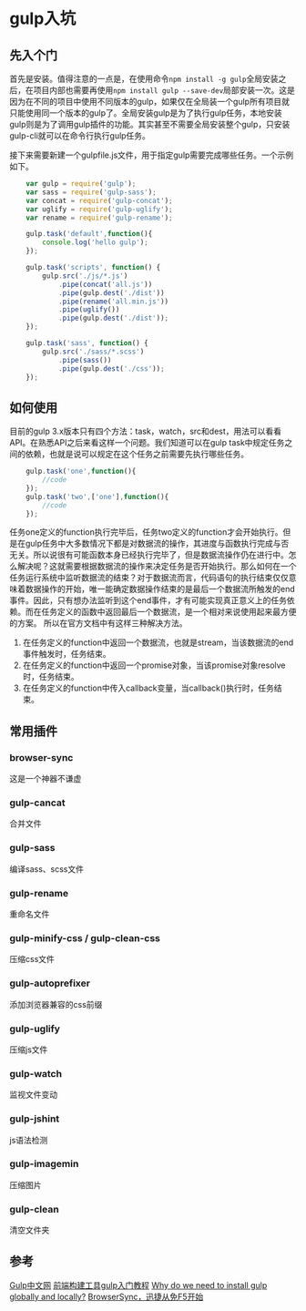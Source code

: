 # gulp入坑

## 先入个门

首先是安装。值得注意的一点是，在使用命令``npm install -g gulp``全局安装之后，在项目内部也需要再使用``npm install gulp --save-dev``局部安装一次。这是因为在不同的项目中使用不同版本的gulp，如果仅在全局装一个gulp所有项目就只能使用同一个版本的gulp了。全局安装gulp是为了执行gulp任务，本地安装gulp则是为了调用gulp插件的功能。其实甚至不需要全局安装整个gulp，只安装gulp-cli就可以在命令行执行gulp任务。

接下来需要新建一个gulpfile.js文件，用于指定gulp需要完成哪些任务。一个示例如下。

```javascript
    var gulp = require('gulp');
    var sass = require('gulp-sass');
    var concat = require('gulp-concat');
    var uglify = require('gulp-uglify');
    var rename = require('gulp-rename');

    gulp.task('default',function(){
    	console.log('hello gulp');
    });

    gulp.task('scripts', function() {
        gulp.src('./js/*.js')
            .pipe(concat('all.js'))
            .pipe(gulp.dest('./dist'))
            .pipe(rename('all.min.js'))
            .pipe(uglify())
            .pipe(gulp.dest('./dist'));
    });

    gulp.task('sass', function() {
        gulp.src('./sass/*.scss')
            .pipe(sass())
            .pipe(gulp.dest('./css'));
    });
```
## 如何使用

目前的gulp 3.x版本只有四个方法：task，watch，src和dest，用法可以看看API。在熟悉API之后来看这样一个问题。我们知道可以在gulp task中规定任务之间的依赖，也就是说可以规定在这个任务之前需要先执行哪些任务。
```javascript
	gulp.task('one',function(){
    	//code
    });
    gulp.task('two',['one'],function(){
    	//code
    });
```
任务one定义的function执行完毕后，任务two定义的function才会开始执行。但是在gulp任务中大多数情况下都是对数据流的操作，其进度与函数执行完成与否无关。所以说很有可能函数本身已经执行完毕了，但是数据流操作仍在进行中。怎么解决呢？这就需要根据数据流的操作来决定任务是否开始执行。那么如何在一个任务运行系统中监听数据流的结束？对于数据流而言，代码语句的执行结束仅仅意味着数据操作的开始，唯一能确定数据操作结束的是最后一个数据流所触发的end事件。因此，只有想办法监听到这个end事件，才有可能实现真正意义上的任务依赖。而在任务定义的函数中返回最后一个数据流，是一个相对来说使用起来最方便的方案。
所以在官方文档中有这样三种解决方法。
1. 在任务定义的function中返回一个数据流，也就是stream，当该数据流的end事件触发时，任务结束。
2. 在任务定义的function中返回一个promise对象，当该promise对象resolve时，任务结束。
3. 在任务定义的function中传入callback变量，当callback()执行时，任务结束。

## 常用插件

### browser-sync
这是一个神器不谦虚

### gulp-cancat
合并文件

### gulp-sass
编译sass、scss文件

### gulp-rename
重命名文件

### gulp-minify-css / gulp-clean-css
压缩css文件

### gulp-autoprefixer
添加浏览器兼容的css前缀

### gulp-uglify
压缩js文件

### gulp-watch
监视文件变动

### gulp-jshint
js语法检测

### gulp-imagemin
压缩图片

### gulp-clean
清空文件夹

## 参考

[Gulp中文网](http://www.gulpjs.com.cn/)
[前端构建工具gulp入门教程](http://www.tuicool.com/articles/FJVNZf)
[Why do we need to install gulp globally and locally?](http://stackoverflow.com/questions/22115400/why-do-we-need-to-install-gulp-globally-and-locally)
[BrowserSync，迅捷从免F5开始](https://segmentfault.com/a/1190000002607627)